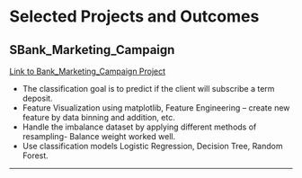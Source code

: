 Selected Projects and Outcomes
==============================
## SBank_Marketing_Campaign

[Link to Bank_Marketing_Campaign Project](https://github.com/tripidhoble/Greyatom-Hackathon1)

- The classification goal is to predict if the client will subscribe a term deposit. 
- Feature Visualization using matplotlib, Feature Engineering – create new feature by data binning and addition, etc. 
- Handle the imbalance dataset by applying different methods of resampling- Balance weight worked well. 
- Use classification models Logistic Regression, Decision Tree, Random Forest. 

___
